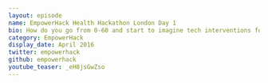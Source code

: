 ```yaml
---
layout: episode
name: EmpowerHack Health Hackathon London Day 1
bio: How do you go from 0-60 and start to imagine tech interventions for humanitarian health issues from mental wellbeing for refugee children, better communication for reproductive health; education for non profit professionals entering tough field situations and more? Join our community as they share their insights and challenges in the first 24 hours of our Health Hack weekend.
category: EmpowerHack
display_date: April 2016
twitter: empowerhack
github: empowerhack
youtube_teaser: _eH8jsGwZso
---
```

